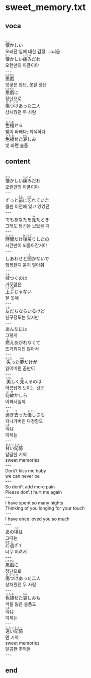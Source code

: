 <h1>sweet_memory.txt</h1>
<h2>voca</h2><br>
<Ruby>懐<rt>なつ</rt></Ruby>かしい<br>
오래전 일에 대한 감정, 그리움<br>
<Ruby>懐<rt>なつ</rt></Ruby>かしい<Ruby>痛み<rt>いたみ</rt></Ruby>だわ<br>
오랜만의 아픔이야<br>
---<br>
<Ruby>悪戯<rt>いたずら</rt></Ruby><br>
짓궂은 장난, 못된 장난<br>
<Ruby>悪戯<rt>いたずら</rt></Ruby>に<br>
장난으로<br>
<Ruby>傷つけ<rt>きずつけ</rt></Ruby>あった二人<br>
상처줬던 두 사람<br>
---<br>
<Ruby>色褪<rt>いろあ</rt></Ruby>せる<br>
빛이 바래다; 퇴색하다.<br>
<Ruby>色褪<rt>いろあ</rt></Ruby>せた<Ruby>哀<rt>かな</rt></Ruby>しみ<br>
빛 바랜 슬픔<br>
<h2>content</h2><br>
<Ruby>懐<rt>なつ</rt></Ruby>かしい<Ruby>痛み<rt>いたみ</rt></Ruby>だわ<br>
오랜만의 아픔이야<br>
---<br>
ずっと<Ruby>前<rt>まえ</rt></Ruby>に<Ruby>忘<rt>わす</rt></Ruby>れていた<br>
훨씬 이전에 잊고 있었던<br>
---<br>
でもあなたを<Ruby>見<rt>み</rt></Ruby>たとき<br>
그래도 당신을 보았을 때<br>
---<br>
<Ruby>時間<rt>じかん</rt></Ruby>だけ<Ruby>後戻<rt>あともど</rt></Ruby>りしたの<br>
시간만이 되돌아간거야<br>
---<br>
しあわせと<Ruby>聞<rt>き</rt></Ruby>かないで<br>
행복한지 묻지 말아줘<br>
---<br>
<Ruby>嘘<rt>うそ</rt></Ruby>つくのは<br>
거짓말은<br>
<Ruby>上手<rt>じょうず</rt></Ruby>じゃない<br>
잘 못해<br>
---<br>
<Ruby>友<rt>とも</rt></Ruby>だちならいるけど<br>
친구정도는 있지만<br>
---<br>
あんなには<br>
그렇게<br>
<Ruby>燃<rt>も</rt></Ruby>えあがれなくて<br>
뜨거워지진 않아서<br>
---<br>
<Ruby>失<rt>うしな</rt></Ruby>った<Ruby>夢<rt>ゆめ</rt></Ruby>だけが<br>
잃어버린 꿈만이<br>
---<br>
<Ruby>美<rt>うつく</rt></Ruby>しく<Ruby>見<rt>み</rt></Ruby>えるのは<br>
아름답게 보이는 것은<br>
<Ruby>何故<rt>なぜ</rt></Ruby>かしら<br>
어째서일까<br>
---<br>
<Ruby>過<rt>す</rt></Ruby>ぎ<Ruby>去<rt>さ</rt></Ruby>った<Ruby>優し<rt>やさし</rt></Ruby>さも<br>
지나가버린 다정함도<br>
<Ruby>今<rt>いま</rt></Ruby>は<br>
이제는<br>
---<br>
<Ruby>甘い<rt>あまい</rt></Ruby><Ruby>記憶<rt>きおく</rt></Ruby><br>
달달한 기억<br>
sweet memories<br>
---<br>
Don\'t kiss me baby<br>
we can never be<br>
---<br>
So don\'t add more pain<br>
Please don\'t hurt me again<br>
---<br>
I have spent so many nights<br>
Thinking of you longing for your touch<br>
---<br>
I have once loved you so much<br>
---<br>
あの<Ruby>頃<rt>ころ</rt></Ruby>は<br>
그때는<br>
<Ruby>若<rt>わか</rt></Ruby><Ruby>過<rt>す</rt></Ruby>ぎて<br>
너무 어려서<br>
---<br>
<Ruby>悪戯<rt>いたずら</rt></Ruby>に<br>
장난으로<br>
<Ruby>傷つけ<rt>きずつけ</rt></Ruby>あった二人<br>
상처줬던 두 사람<br>
---<br>
<Ruby>色褪<rt>いろあ</rt></Ruby>せた<Ruby>哀<rt>かな</rt></Ruby>しみも<br>
색을 잃은 슬픔도<br>
<Ruby>今<rt>いま</rt></Ruby>は<br>
이제는<br>
---<br>
<Ruby>遠い<rt>とおい</rt></Ruby><Ruby>記憶<rt>きおく</rt></Ruby><br>
먼 기억<br>
sweet memories<br>
달콤한 추억들<br>
---<br>
<h2>end</h2>
